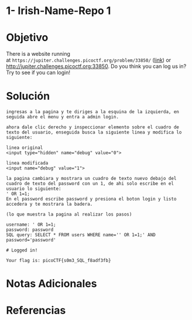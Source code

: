 # 1- Irish-Name-Repo 1

# Objetivo
There is a website running at `https://jupiter.challenges.picoctf.org/problem/33850/` ([link](https://jupiter.challenges.picoctf.org/problem/33850/)) or http://jupiter.challenges.picoctf.org:33850. Do you think you can log us in? Try to see if you can login!
# Solución
```
ingresas a la pagina y te diriges a la esquina de la izquierda, en seguida abre el menu y entra a admin login.

ahora dale clic derecho y inspeccionar elemento sobre el cuadro de texto del usuario, enseguida busca la siguiente linea y modifica lo siguiente:

linea original
<input type="hidden" name="debug" value="0">

linea modificada
<input name="debug" value="1">

la pagina cambiara y mostrara un cuadro de texto nuevo debajo del cuadro de texto del password con un 1, de ahi solo escribe en el usuario lo siguiente:
' OR 1=1;
En el password escribe password y presiona el boton login y listo accedera y te mostrara la badera.

(lo que muestra la pagina al realizar los pasos)

username: ' OR 1=1;
password: password
SQL query: SELECT * FROM users WHERE name='' OR 1=1;' AND password='password'

# Logged in!

Your flag is: picoCTF{s0m3_SQL_f8adf3fb}

```
# Notas Adicionales

# Referencias
